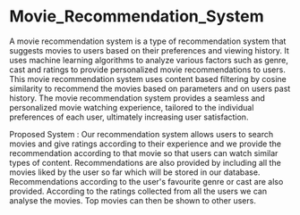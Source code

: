 # Movie_Recommendation_System
A movie recommendation system is a type of recommendation system that suggests movies to users based on their preferences and viewing history. It uses machine learning algorithms to analyze various factors such as genre, cast and ratings to provide personalized movie recommendations to users. This movie recommendation system uses content based filtering by cosine similarity to recommend the movies based on parameters and on users past history. The movie recommendation system provides a seamless and personalized movie watching experience, tailored to the individual preferences of each user, ultimately increasing user satisfaction.

Proposed System :
Our recommendation system allows users to search movies and give ratings according to their experience and we provide the recommendation according to that movie so that users can watch similar types of content. 
Recommendations are also provided by including all the movies liked by the user so far which will be stored in our database. 
Recommendations according to the user's favourite genre or cast are also provided.
According to the ratings collected from all the users we can analyse the movies.
Top movies can then be shown to other users.

